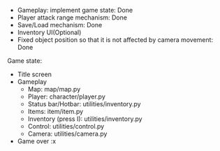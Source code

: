 - Gameplay: implement game state: Done
- Player attack range mechanism: Done
- Save/Load mechanism: Done
- Inventory UI(Optional)
- Fixed object position so that it is not affected by camera movement: Done

Game state:
- Title screen
- Gameplay
    - Map: map/map.py
    - Player: character/player.py
    - Status bar/Hotbar: utilities/inventory.py
    - Items: item/item.py
    - Inventory (press I): utilities/inventory.py
    - Control: utilities/control.py
    - Camera: utilities/camera.py
- Game over :x